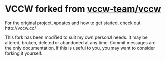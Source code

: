# VCCW forked from [vccw-team/vccw](https://github.com/vccw-team/vccw)

For the original project, updates and how to get started, check out <http://vccw.cc/>

This fork has been modified to suit my own personal needs. It may be altered, broken, deleted or abandoned at any time. Commit messages are the only documentation. If this is useful to you, you may want to consider forking it yourself.
